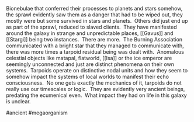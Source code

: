 
Bionebulae that conferred their processes to planets and stars somehow, the sprawl evidently saw them as a danger that had to be wiped out, they mostly were but some survived in stars and planets.  Others did just end up as part of the sprawl, reduced to slaved clients.  They have manifested around the galaxy in strange and unpredictable places, [[Gavus]] and [[Stargi]] being two instances.  There are more.  The Burning Association communicated with a bright star that they managed to communicate with, there was more times a tarpoid residual being was dealt with.  Anomalous celestial objects like matapal, flatworld, [[Isa]] or the ice emperor are seemingly unconnected and just are distinct phenomena on their own systems.  Tarpoids operate on distinctive nodal units and how they seem to somehow impact the systems of local worlds to manifest their echo consciousness.  No one gets exactly the mechanics of it, tarpoids do not really use our timescales or logic.  They are evidently very ancient beings, predating the ecumenical even.  What impact they had on life in this galaxy is unclear.  

#ancient 
#megaorganism 